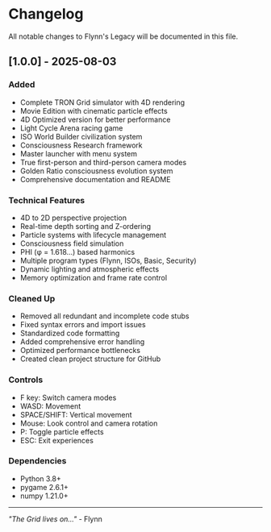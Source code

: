 # Changelog

All notable changes to Flynn's Legacy will be documented in this file.

## [1.0.0] - 2025-08-03

### Added
- Complete TRON Grid simulator with 4D rendering
- Movie Edition with cinematic particle effects
- 4D Optimized version for better performance
- Light Cycle Arena racing game
- ISO World Builder civilization system
- Consciousness Research framework
- Master launcher with menu system
- True first-person and third-person camera modes
- Golden Ratio consciousness evolution system
- Comprehensive documentation and README

### Technical Features
- 4D to 2D perspective projection
- Real-time depth sorting and Z-ordering
- Particle systems with lifecycle management
- Consciousness field simulation
- PHI (φ = 1.618...) based harmonics
- Multiple program types (Flynn, ISOs, Basic, Security)
- Dynamic lighting and atmospheric effects
- Memory optimization and frame rate control

### Cleaned Up
- Removed all redundant and incomplete code stubs
- Fixed syntax errors and import issues
- Standardized code formatting
- Added comprehensive error handling
- Optimized performance bottlenecks
- Created clean project structure for GitHub

### Controls
- F key: Switch camera modes
- WASD: Movement
- SPACE/SHIFT: Vertical movement
- Mouse: Look control and camera rotation
- P: Toggle particle effects
- ESC: Exit experiences

### Dependencies
- Python 3.8+
- pygame 2.6.1+
- numpy 1.21.0+

---

*"The Grid lives on..."* - Flynn
